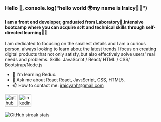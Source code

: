 ### Hello 👋, console.log("hello world 🌍my name is Iraicy👩‍💻")
####  I am a front end developer, graduated from Laboratory💛,intensive bootcamp where you can acquire soft and technical skills through self-directed learning👩‍💻
I am dedicated to focusing on the smallest details and I am a curious person, always looking to learn about the latest trends.I focus on creating digital products that not only satisfy, but also effectively solve users' real needs and problems.
Skills: JavaScript / React/ HTML / CSS/ Bootstrap/Node.js

- 🌱 I'm learning Redux.
- 💬 Ask me about React React, JavaScript, CSS, HTML5. 
- 📫 How to contact me: iraicyahh@gmail.com 


[<img src='https://cdn.jsdelivr.net/npm/simple-icons@3.0.1/icons/github.svg' alt='github' height='40'>](https://github.com/IraHernandez)  [<img src='https://cdn.jsdelivr.net/npm/simple-icons@3.0.1/icons/linkedin.svg' alt='linkedin' height='40'>](https://www.linkedin.com/in/iraicyhernan12/)  

![GitHub streak stats](https://github-readme-streak-stats.herokuapp.com/?user=IraHernandez)  

